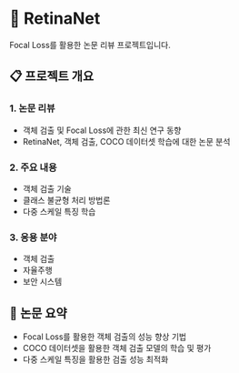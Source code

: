 # 🎯 RetinaNet

Focal Loss를 활용한 논문 리뷰 프로젝트입니다.

## 📋 프로젝트 개요

### 1. 논문 리뷰
- 객체 검출 및 Focal Loss에 관한 최신 연구 동향
- RetinaNet, 객체 검출, COCO 데이터셋 학습에 대한 논문 분석

### 2. 주요 내용
- 객체 검출 기술
- 클래스 불균형 처리 방법론
- 다중 스케일 특징 학습

### 3. 응용 분야
- 객체 검출
- 자율주행
- 보안 시스템

## 📄 논문 요약
- Focal Loss를 활용한 객체 검출의 성능 향상 기법
- COCO 데이터셋을 활용한 객체 검출 모델의 학습 및 평가
- 다중 스케일 특징을 활용한 검출 성능 최적화
